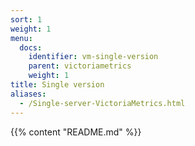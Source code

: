 ```yaml
---
sort: 1
weight: 1
menu:
  docs:
    identifier: vm-single-version
    parent: victoriametrics
    weight: 1
title: Single version
aliases:
  - /Single-server-VictoriaMetrics.html
---
```

{{% content "README.md" %}}